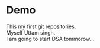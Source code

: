 # Demo
This my first git repositories.<br>
Myself Uttam singh.<br>
I am going to start DSA tommorow...